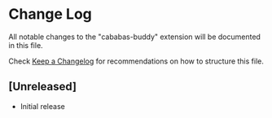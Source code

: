 # Change Log

All notable changes to the "cababas-buddy" extension will be documented in this file.

Check [Keep a Changelog](http://keepachangelog.com/) for recommendations on how to structure this file.

## [Unreleased]

- Initial release